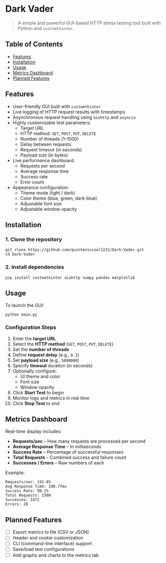 # Dark Vader

> A simple and powerful GUI-based HTTP stress testing tool built with Python and `customtkinter`.

## Table of Contents

- [Features](#features)
- [Installation](#installation)
- [Usage](#usage)
- [Metrics Dashboard](#metrics-dashboard)
- [Planned Features](#planned-features)

## Features

- User-friendly GUI built with `customtkinter`
- Live logging of HTTP request results with timestamps
- Asynchronous request handling using `aiohttp` and `asyncio`
- Highly customizable test parameters:
  - Target URL
  - HTTP method: `GET`, `POST`, `PUT`, `DELETE`
  - Number of threads (1–1000)
  - Delay between requests
  - Request timeout (in seconds)
  - Payload size (in bytes)
- Live performance dashboard:
  - Requests per second
  - Average response time
  - Success rate
  - Error count
- Appearance configuration:
  - Theme mode (light / dark)
  - Color theme (blue, green, dark-blue)
  - Adjustable font size
  - Adjustable window opacity

## Installation

### 1. Clone the repository

```
git clone https://github.com/quinteniscool1231/Dark-Vader.git
cd Dark-Vader
```

### 2. Install dependencies

```
pip install customtkinter aiohttp numpy pandas matplotlib
```

## Usage

To launch the GUI:

```
python main.py
```

### Configuration Steps

1. Enter the **target URL**
2. Select the **HTTP method** (`GET`, `POST`, `PUT`, `DELETE`)
3. Set the **number of threads**
4. Define **request delay** (e.g., `0.1`)
5. Set **payload size** (e.g., `5000000`)
6. Specify **timeout** duration (in seconds)
7. Optionally configure:
   - UI theme and color
   - Font size
   - Window opacity
8. Click **Start Test** to begin
9. Monitor logs and metrics in real time
10. Click **Stop Test** to end

## Metrics Dashboard

Real-time display includes:

- **Requests/sec** – How many requests are processed per second
- **Average Response Time** – In milliseconds
- **Success Rate** – Percentage of successful responses
- **Total Requests** – Combined success and failure count
- **Successes / Errors** – Raw numbers of each

Example:

```
Requests/sec: 142.85
Avg Response Time: 198.77ms
Success Rate: 98.1%
Total Requests: 1500
Successes: 1472
Errors: 28
```

## Planned Features

- [ ] Export metrics to file (CSV or JSON)
- [ ] Header and cookie customization
- [ ] CLI (command-line interface) support
- [ ] Save/load test configurations
- [ ] Add graphs and charts to the metrics tab
